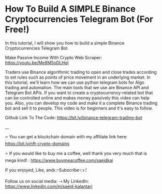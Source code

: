 # How To Build A SIMPLE Binance Cryptocurrencies Telegram Bot (For Free!)
In this tutorial, I will show you how to build a simple Binance Cryptocurrencies Telegram Bot

Make Passive Income With Crypto Web Scraper: https://youtu.be/Me8M5oDLHqI

Traders use Binance algorithmic trading to open and close trades according to set rules such as points of price movement in an underlying market. In this tutorial, we'll learn how we can use python telegram bots for Algo trading and automation. The main tools that we use are Binance API and Telegram Bot APIs. If you want to create a cryptocurrency-related bot that can be controlled online and makes money passively this video can help you. Also, you can develop my code and make it a complete Binance trading bot and sell it to people. This video is for beginners and it's easy to follow.

Github Link To The Code:  https://bit.ly/binance-telegram-trading-bot

__

⭐️ You can get a blockchain domain with my affiliate link here: https://bit.ly/nft-crypto-domains


⭐️ If you would like to buy me a coffee, well thank you very much that is mega kind! : https://www.buymeacoffee.com/saeidkai

If you enjoyed, Like,  and👉Subscribe👈 !

Follow us on social media:
⇢ My LinkedIn: https://www.linkedin.com/in/saeid-kalantari